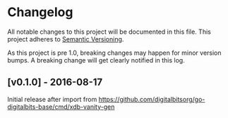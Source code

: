 # Changelog

All notable changes to this project will be documented in this
file.  This project adheres to [Semantic Versioning](http://semver.org/).

As this project is pre 1.0, breaking changes may happen for minor version
bumps.  A breaking change will get clearly notified in this log.

## [v0.1.0] - 2016-08-17

Initial release after import from https://github.com/digitalbitsorg/go-digitalbits-base/cmd/xdb-vanity-gen

[Unreleased]: https://github.com/digitalbitsorg/go/compare/xdb-vanity-gen-v0.1.0...master
